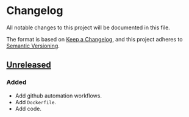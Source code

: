 # Changelog

All notable changes to this project will be documented in this file.

The format is based on [Keep a Changelog](https://keepachangelog.com/en/1.0.0/),
and this project adheres to [Semantic Versioning](https://semver.org/spec/v2.0.0.html).

## [Unreleased]

### Added

- Add github automation workflows.
- Add `Dockerfile`.
- Add code.

[Unreleased]: https://github.com/giantswarm/k8s-jwt-to-vault-token/tree/master

